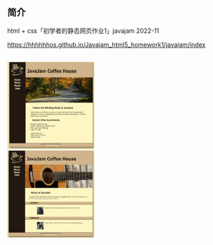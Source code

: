 
## 简介

html + css「初学者的静态网页作业1」javajam 2022-11

https://hhhhhhos.github.io/Javajam_html5_homework1/javajam/index


<br>
<img src="pic1.jpg" style="width: 200px; height: 200px">
<br>
<img src="pic2.jpg" style="width: 200px; height: 200px">



